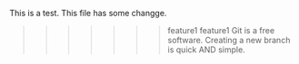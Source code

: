 This is a test.
This file has some changge.
>>>>>>> feature1
>>>>>>> feature1
Git is a free software.
Creating a new branch is quick AND simple.
